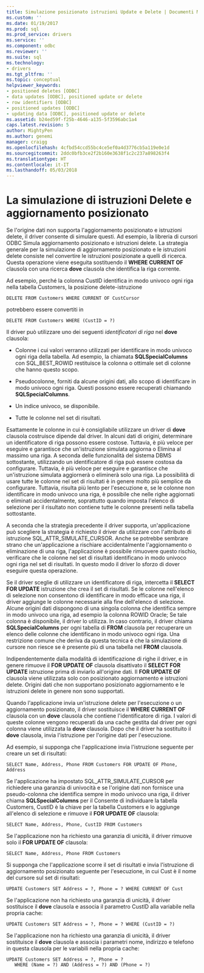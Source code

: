 ```yaml
---
title: Simulazione posizionato istruzioni Update e Delete | Documenti Microsoft
ms.custom: ''
ms.date: 01/19/2017
ms.prod: sql
ms.prod_service: drivers
ms.service: ''
ms.component: odbc
ms.reviewer: ''
ms.suite: sql
ms.technology:
- drivers
ms.tgt_pltfrm: ''
ms.topic: conceptual
helpviewer_keywords:
- positioned deletes [ODBC]
- data updates [ODBC], positioned update or delete
- row identifiers [ODBC]
- positioned updates [ODBC]
- updating data [ODBC], positioned update or delete
ms.assetid: b24ed59f-f25b-4646-a135-5f3596abc1a4
caps.latest.revision: 5
author: MightyPen
ms.author: genemi
manager: craigg
ms.openlocfilehash: 4cfbd54ccd55bc4ce5ef0a4d3776cb5a119e0e1d
ms.sourcegitcommit: 2ddc0bfb3ce2f2b160e3638f1c2c237a898263f4
ms.translationtype: HT
ms.contentlocale: it-IT
ms.lasthandoff: 05/03/2018
---
```

# <a name="simulating-positioned-update-and-delete-statements"></a>La simulazione di istruzioni Delete e aggiornamento posizionato
Se l'origine dati non supporta l'aggiornamento posizionato e istruzioni delete, il driver consente di simulare questi. Ad esempio, la libreria di cursori ODBC Simula aggiornamento posizionato e istruzioni delete. La strategia generale per la simulazione di aggiornamento posizionato e le istruzioni delete consiste nel convertire le istruzioni posizionate a quelli di ricerca. Questa operazione viene eseguita sostituendo il **WHERE CURRENT OF** clausola con una ricerca **dove** clausola che identifica la riga corrente.  
  
 Ad esempio, perché la colonna CustID identifica in modo univoco ogni riga nella tabella Customers, la posizione delete-istruzione  
  
```  
DELETE FROM Customers WHERE CURRENT OF CustCursor  
```  
  
 potrebbero essere convertiti in  
  
```  
DELETE FROM Customers WHERE (CustID = ?)  
```  
  
 Il driver può utilizzare uno dei seguenti *identificatori di riga* nel **dove** clausola:  
  
-   Colonne i cui valori verranno utilizzati per identificare in modo univoco ogni riga della tabella. Ad esempio, la chiamata **SQLSpecialColumns** con SQL_BEST_ROWID restituisce la colonna o ottimale set di colonne che hanno questo scopo.  
  
-   Pseudocolonne, forniti da alcune origini dati, allo scopo di identificare in modo univoco ogni riga. Questi possono essere recuperati chiamando **SQLSpecialColumns**.  
  
-   Un indice univoco, se disponibile.  
  
-   Tutte le colonne nel set di risultati.  
  
 Esattamente le colonne in cui è consigliabile utilizzare un driver di **dove** clausola costruisce dipende dal driver. In alcuni dati di origini, determinare un identificatore di riga possono essere costose. Tuttavia, è più veloce per eseguire e garantisce che un'istruzione simulata aggiorna o Elimina al massimo una riga. A seconda delle funzionalità del sistema DBMS sottostante, utilizzando un identificatore di riga può essere costosa da configurare. Tuttavia, è più veloce per eseguire e garantisce che un'istruzione simulata aggiornerà o eliminerà solo una riga. La possibilità di usare tutte le colonne nel set di risultati è in genere molto più semplice da configurare. Tuttavia, risulta più lento per l'esecuzione e, se le colonne non identificare in modo univoco una riga, è possibile che nelle righe aggiornati o eliminati accidentalmente, soprattutto quando imposta l'elenco di selezione per il risultato non contiene tutte le colonne presenti nella tabella sottostante.  
  
 A seconda che la strategia precedente il driver supporta, un'applicazione può scegliere la strategia è richiesto il driver da utilizzare con l'attributo di istruzione SQL_ATTR_SIMULATE_CURSOR. Anche se potrebbe sembrare strano che un'applicazione a rischiare accidentalmente l'aggiornamento o eliminazione di una riga, l'applicazione è possibile rimuovere questo rischio, verificare che le colonne nel set di risultati identificano in modo univoco ogni riga nel set di risultati. In questo modo il driver lo sforzo di dover eseguire questa operazione.  
  
 Se il driver sceglie di utilizzare un identificatore di riga, intercetta il **SELECT FOR UPDATE** istruzione che crea il set di risultati. Se le colonne nell'elenco di selezione non consentono di identificare in modo efficace una riga, il driver aggiunge le colonne necessarie alla fine dell'elenco di selezione. Alcune origini dati dispongono di una singola colonna che identifica sempre in modo univoco una riga, ad esempio la colonna ROWID Oracle; Se tale colonna è disponibile, il driver lo utilizza. In caso contrario, il driver chiama **SQLSpecialColumns** per ogni tabella di **FROM** clausola per recuperare un elenco delle colonne che identificano in modo univoco ogni riga. Una restrizione comune che deriva da questa tecnica è che la simulazione di cursore non riesce se è presente più di una tabella nel **FROM** clausola.  
  
 Indipendentemente dalla modalità di identificazione di righe il driver, e in genere rimuove il **FOR UPDATE OF** clausola disattivato il **SELECT FOR UPDATE** istruzione prima di inviarlo all'origine dati. Il **FOR UPDATE OF** clausola viene utilizzata solo con posizionato aggiornamento e istruzioni delete. Origini dati che non supportano posizionato aggiornamento e le istruzioni delete in genere non sono supportati.  
  
 Quando l'applicazione invia un'istruzione delete per l'esecuzione o un aggiornamento posizionato, il driver sostituisce il **WHERE CURRENT OF** clausola con un **dove** clausola che contiene l'identificatore di riga. I valori di queste colonne vengono recuperati da una cache gestita dal driver per ogni colonna viene utilizzata la **dove** clausola. Dopo che il driver ha sostituito il **dove** clausola, invia l'istruzione per l'origine dati per l'esecuzione.  
  
 Ad esempio, si supponga che l'applicazione invia l'istruzione seguente per creare un set di risultati:  
  
```  
SELECT Name, Address, Phone FROM Customers FOR UPDATE OF Phone, Address  
```  
  
 Se l'applicazione ha impostato SQL_ATTR_SIMULATE_CURSOR per richiedere una garanzia di univocità e se l'origine dati non fornisce una pseudo-colonna che identifica sempre in modo univoco una riga, il driver chiama **SQLSpecialColumns** per il Consente di individuare la tabella Customers, CustID è la chiave per la tabella Customers e lo aggiunge all'elenco di selezione e rimuove il **FOR UPDATE OF** clausola:  
  
```  
SELECT Name, Address, Phone, CustID FROM Customers  
```  
  
 Se l'applicazione non ha richiesto una garanzia di unicità, il driver rimuove solo il **FOR UPDATE OF** clausola:  
  
```  
SELECT Name, Address, Phone FROM Customers  
```  
  
 Si supponga che l'applicazione scorre il set di risultati e invia l'istruzione di aggiornamento posizionato seguente per l'esecuzione, in cui Cust è il nome del cursore sul set di risultati:  
  
```  
UPDATE Customers SET Address = ?, Phone = ? WHERE CURRENT OF Cust  
```  
  
 Se l'applicazione non ha richiesto una garanzia di unicità, il driver sostituisce il **dove** clausola e associa il parametro CustID alla variabile nella propria cache:  
  
```  
UPDATE Customers SET Address = ?, Phone = ? WHERE (CustID = ?)  
```  
  
 Se l'applicazione non ha richiesto una garanzia di unicità, il driver sostituisce il **dove** clausola e associa i parametri nome, indirizzo e telefono in questa clausola per le variabili nella propria cache:  
  
```  
UPDATE Customers SET Address = ?, Phone = ?  
   WHERE (Name = ?) AND (Address = ?) AND (Phone = ?)  
```
